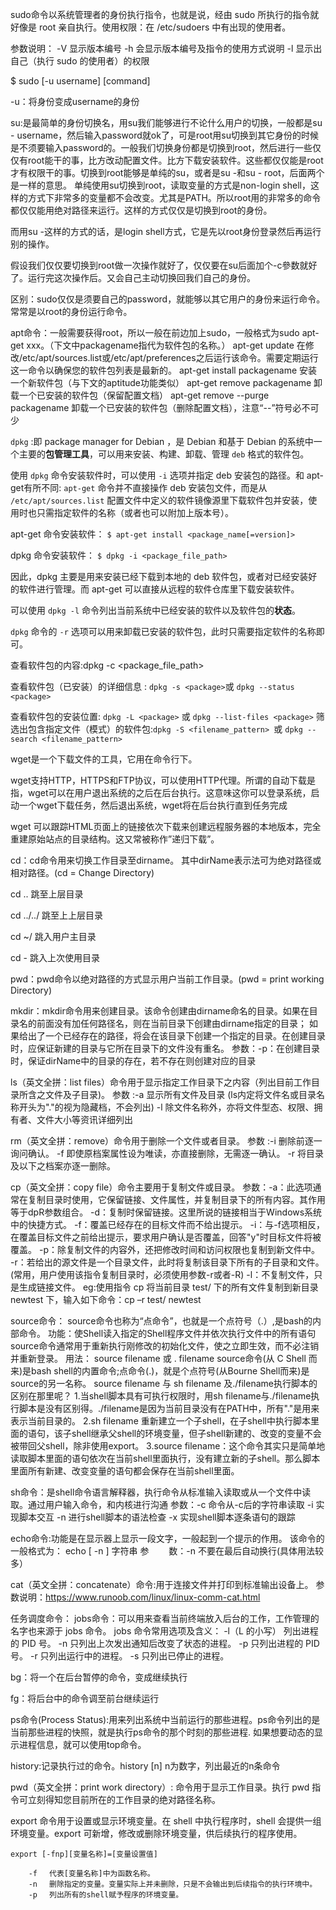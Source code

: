 sudo命令以系统管理者的身份执行指令，也就是说，经由 sudo 所执行的指令就好像是 root 亲自执行。使用权限：在 /etc/sudoers 中有出现的使用者。

参数说明：
-V 显示版本编号
-h 会显示版本编号及指令的使用方式说明
-l 显示出自己（执行 sudo 的使用者）的权限

$ sudo [-u username] [command]

-u：将身份变成username的身份



 su:是最简单的身份切换名，用su我们能够进行不论什么用户的切换，一般都是su - username，然后输入password就ok了，可是root用su切换到其它身份的时候是不须要输入password的。一般我们切换身份都是切换到root，然后进行一些仅仅有root能干的事，比方改动配置文件。比方下载安装软件。这些都仅仅能是root才有权限干的事。切换到root能够是单纯的su，或者是su -和su - root，后面两个是一样的意思。 单纯使用su切换到root，读取变量的方式是non-login shell，这样的方式下非常多的变量都不会改变。尤其是PATH。所以root用的非常多的命令都仅仅能用绝对路径来运行。这样的方式仅仅是切换到root的身份。

而用su -这样的方式的话，是login shell方式，它是先以root身份登录然后再运行别的操作。

 假设我们仅仅要切换到root做一次操作就好了，仅仅要在su后面加个-c參数就好了。运行完这次操作后。又会自己主动切换回我们自己的身份。

区别：sudo仅仅是须要自己的password，就能够以其它用户的身份来运行命令。常常是以root的身份运行命令。



apt命令：一般需要获得root，所以一般在前边加上sudo，一般格式为sudo apt-get xxx。（下文中packagename指代为软件包的名称。）
apt-get update
在修改/etc/apt/sources.list或/etc/apt/preferences之后运行该命令。需要定期运行这一命令以确保您的软件包列表是最新的。
apt-get install packagename
安装一个新软件包（与下文的aptitude功能类似）
apt-get remove packagename
卸载一个已安装的软件包（保留配置文档）
apt-get remove --purge packagename
卸载一个已安装的软件包（删除配置文档），注意“--”符号必不可少



`dpkg` :即 package manager for Debian ，是 Debian 和基于 Debian 的系统中一个主要的**包管理工具**，可以用来安装、构建、卸载、管理 `deb` 格式的软件包。

使用 `dpkg` 命令安装软件时，可以使用 `-i` 选项并指定 deb 安装包的路径。和 apt-get有所不同:
 `apt-get` 命令并不直接操作 deb 安装包文件，而是从 `/etc/apt/sources.list` 配置文件中定义的软件镜像源里下载软件包并安装，使用时也只需指定软件的名称（或者也可以附加上版本号）。

apt-get 命令安装软件：
 `$ apt-get install <package_name[=version]>`

dpkg 命令安装软件：
 `$ dpkg -i <package_file_path>`

因此，dpkg 主要是用来安装已经下载到本地的 deb 软件包，或者对已经安装好的软件进行管理。而 apt-get 可以直接从远程的软件仓库里下载安装软件。

可以使用 `dpkg -l` 命令列出当前系统中已经安装的软件以及软件包的**状态**。

`dpkg` 命令的 `-r` 选项可以用来卸载已安装的软件包，此时只需要指定软件的名称即可。

查看软件包的内容:dpkg -c <package_file_path>

查看软件包（已安装）的详细信息 : `dpkg -s <package>`或  `dpkg --status <package> `

查看软件包的安装位置: `dpkg -L <package>` 或 `dpkg --list-files <package>`
筛选出包含指定文件（模式）的软件包:`dpkg -S <filename_pattern> `或 `dpkg --search <filename_pattern>`



 wget是一个下载文件的工具，它用在命令行下。 

wget支持HTTP，HTTPS和FTP协议，可以使用HTTP代理。所谓的自动下载是指，wget可以在用户退出系统的之后在后台执行。这意味这你可以登录系统，启动一个wget下载任务，然后退出系统，wget将在后台执行直到任务完成

  wget 可以跟踪HTML页面上的链接依次下载来创建远程服务器的本地版本，完全重建原始站点的目录结构。这又常被称作”递归下载”。



cd：cd命令用来切换工作目录至dirname。 其中dirName表示法可为绝对路径或相对路径。(cd = Change Directory) 

cd .. 跳至上层目录

cd ../../  跳至上上层目录

cd ~/     跳入用户主目录

cd -  跳入上次使用目录

pwd：pwd命令以绝对路径的方式显示用户当前工作目录。(pwd = print working Directory) 

mkdir：mkdir命令用来创建目录。该命令创建由dirname命名的目录。如果在目录名的前面没有加任何路径名，则在当前目录下创建由dirname指定的目录；
如果给出了一个已经存在的路径，将会在该目录下创建一个指定的目录。在创建目录时，应保证新建的目录与它所在目录下的文件没有重名。
参数：-p：在创建目录时，保证dirName中的目录的存在，若不存在则创建对应的目录

ls（英文全拼：list files）命令用于显示指定工作目录下之内容（列出目前工作目录所含之文件及子目录)。
参数 :-a 显示所有文件及目录 (ls内定将文件名或目录名称开头为"."的视为隐藏档，不会列出)
     -l 除文件名称外，亦将文件型态、权限、拥有者、文件大小等资讯详细列出

rm（英文全拼：remove）命令用于删除一个文件或者目录。
参数 :-i 删除前逐一询问确认。
     -f 即使原档案属性设为唯读，亦直接删除，无需逐一确认。
     -r 将目录及以下之档案亦逐一删除。

cp（英文全拼：copy file）命令主要用于复制文件或目录。
参数：-a：此选项通常在复制目录时使用，它保留链接、文件属性，并复制目录下的所有内容。其作用等于dpR参数组合。
    -d：复制时保留链接。这里所说的链接相当于Windows系统中的快捷方式。
    -f：覆盖已经存在的目标文件而不给出提示。
    -i：与-f选项相反，在覆盖目标文件之前给出提示，要求用户确认是否覆盖，回答"y"时目标文件将被覆盖。
    -p：除复制文件的内容外，还把修改时间和访问权限也复制到新文件中。
    -r：若给出的源文件是一个目录文件，此时将复制该目录下所有的子目录和文件。(常用，用户使用该指令复制目录时，必须使用参数-r或者-R)
    -l：不复制文件，只是生成链接文件。
eg:使用指令 cp 将当前目录 test/ 下的所有文件复制到新目录 newtest 下，输入如下命令：cp –r test/ newtest

source命令：
source命令也称为“点命令”，也就是一个点符号（.）,是bash的内部命令。
功能：使Shell读入指定的Shell程序文件并依次执行文件中的所有语句
source命令通常用于重新执行刚修改的初始化文件，使之立即生效，而不必注销并重新登录。
用法：
source filename 或 . filename
source命令(从 C Shell 而来)是bash shell的内置命令;点命令(.)，就是个点符号(从Bourne Shell而来)是source的另一名称。
source filename 与 sh filename 及./filename执行脚本的区别在那里呢？
1.当shell脚本具有可执行权限时，用sh filename与./filename执行脚本是没有区别得。./filename是因为当前目录没有在PATH中，所有"."是用来表示当前目录的。
2.sh filename 重新建立一个子shell，在子shell中执行脚本里面的语句，该子shell继承父shell的环境变量，但子shell新建的、改变的变量不会被带回父shell，除非使用export。
3.source filename：这个命令其实只是简单地读取脚本里面的语句依次在当前shell里面执行，没有建立新的子shell。那么脚本里面所有新建、改变变量的语句都会保存在当前shell里面。

sh命令：是shell命令语言解释器，执行命令从标准输入读取或从一个文件中读取。通过用户输入命令，和内核进行沟通
参数：-c	     命令从-c后的字符串读取
            -i      实现脚本交互
           -n      进行shell脚本的语法检查
            -x      实现shell脚本逐条语句的跟踪 

echo命令:功能是在显示器上显示一段文字，一般起到一个提示的作用。
该命令的一般格式为： echo [ -n ] 字符串
参　　 数：-n 不要在最后自动换行(具体用法较多）

cat（英文全拼：concatenate）命令:用于连接文件并打印到标准输出设备上。
参数说明：https://www.runoob.com/linux/linux-comm-cat.html

任务调度命令：
jobs命令：可以用来查看当前终端放入后台的工作，工作管理的名字也来源于 jobs 命令。
jobs 命令常用选项及含义：
-l（L 的小写） 	列出进程的 PID 号。
-n 	只列出上次发出通知后改变了状态的进程。
-p 	只列出进程的 PID 号。
-r 	只列出运行中的进程。
-s 	只列出已停止的进程。

bg：将一个在后台暂停的命令，变成继续执行

fg：将后台中的命令调至前台继续运行

ps命令(Process Status):用来列出系统中当前运行的那些进程。ps命令列出的是当前那些进程的快照，就是执行ps命令的那个时刻的那些进程.
如果想要动态的显示进程信息，就可以使用top命令。

history:记录执行过的命令。history [n]  n为数字，列出最近的n条命令 

pwd（英文全拼：print work directory）: 命令用于显示工作目录。执行 pwd 指令可立刻得知您目前所在的工作目录的绝对路径名称。



export 命令用于设置或显示环境变量。在 shell 中执行程序时，shell 会提供一组环境变量。export 可新增，修改或删除环境变量，供后续执行的程序使用。

```
export [-fnp][变量名称]=[变量设置值]

    -f 　代表[变量名称]中为函数名称。
    -n 　删除指定的变量。变量实际上并未删除，只是不会输出到后续指令的执行环境中。
    -p 　列出所有的shell赋予程序的环境变量。

```